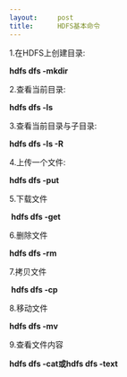 ```yaml
---
layout:     post
title:      HDFS基本命令
---
```

<div id="article_content" class="article_content clearfix csdn-tracking-statistics" data-pid="blog" data-mod="popu_307" data-dsm="post">
								            <link rel="stylesheet" href="https://csdnimg.cn/release/phoenix/template/css/ck_htmledit_views-f76675cdea.css">
						<div class="htmledit_views" id="content_views">
                
<p>1.在HDFS上创建目录:<span class="space" style="display:inline-block;text-indent:2em;line-height:inherit;"> <span class="space" style="display:inline-block;text-indent:2em;line-height:inherit;"> </span></span></p>
<p><strong>hdfs dfs -mkdir</strong></p>
<p>2.查看当前目录:<span class="space" style="display:inline-block;text-indent:2em;line-height:inherit;"> <span class="space" style="display:inline-block;text-indent:2em;line-height:inherit;"> </span></span></p>
<p><strong>hdfs dfs -ls</strong></p>
<p>3.查看当前目录与子目录:<strong><span class="space" style="display:inline-block;text-indent:2em;line-height:inherit;"> </span></strong></p>
<p><strong>hdfs dfs -ls -R</strong></p>
<p>4.上传一个文件:<span class="space" style="display:inline-block;text-indent:2em;line-height:inherit;"> <span class="space" style="display:inline-block;text-indent:2em;line-height:inherit;"> <span class="space" style="display:inline-block;text-indent:2em;line-height:inherit;"><strong> </strong></span></span></span></p>
<p><span style="font-weight:bold;text-indent:2em;">hdfs dfs -put</span></p>
<p>5.下载文件<span class="space" style="display:inline-block;text-indent:2em;line-height:inherit;"> <span class="space" style="display:inline-block;text-indent:2em;line-height:inherit;"> <span class="space" style="display:inline-block;text-indent:2em;line-height:inherit;"> </span></span></span></p>
<p><span style="font-weight:bold;text-indent:2em;"> hdfs dfs -get</span></p>
<p><span style="text-indent:32px;">6.删除文件<span class="space" style="display:inline-block;text-indent:2em;line-height:inherit;"> <span class="space" style="display:inline-block;text-indent:2em;line-height:inherit;"> <span class="space" style="display:inline-block;text-indent:2em;line-height:inherit;"> <span class="space" style="display:inline-block;text-indent:2em;line-height:inherit;"> </span></span></span></span></span></p>
<p><span style="font-weight:bold;text-indent:2em;">hdfs dfs -rm</span></p>
<p><span style="text-indent:2em;">7.拷贝文件<span class="space" style="display:inline-block;text-indent:2em;line-height:inherit;"> <span class="space" style="display:inline-block;text-indent:2em;line-height:inherit;"> <span class="space" style="display:inline-block;text-indent:2em;line-height:inherit;"> </span></span></span></span></p>
<p><span style="font-weight:bold;text-indent:2em;"> hdfs dfs -cp</span></p>
<p style="text-indent:0px;">8.移动文件<span class="space" style="display:inline-block;text-indent:2em;line-height:inherit;"> <span class="space" style="display:inline-block;text-indent:2em;line-height:inherit;"> <span class="space" style="display:inline-block;text-indent:2em;line-height:inherit;"> <span class="space" style="display:inline-block;text-indent:2em;line-height:inherit;"><strong> </strong></span></span></span></span></p>
<p style="text-indent:0px;"><span style="font-weight:bold;text-indent:2em;">hdfs dfs -mv</span></p>
<p style="text-indent:0px;"><span style="text-indent:2em;">9.查看文件内容<span class="space" style="display:inline-block;text-indent:2em;line-height:inherit;"> <span class="space" style="display:inline-block;text-indent:2em;line-height:inherit;"> <span class="space" style="display:inline-block;text-indent:2em;line-height:inherit;"> <strong> </strong></span></span></span></span></p>
<p style="text-indent:0px;"><span style="font-weight:bold;text-indent:2em;">hdfs dfs -cat或hdfs dfs -text</span></p>
<p><span style="text-indent:32px;"><span class="space" style="display:inline-block;text-indent:2em;line-height:inherit;"><span class="space" style="display:inline-block;text-indent:2em;line-height:inherit;"><span class="space" style="display:inline-block;text-indent:2em;line-height:inherit;"><span class="space" style="display:inline-block;text-indent:2em;line-height:inherit;"><br></span></span></span></span></span></p>
<p><span style="text-indent:32px;"><span class="space" style="display:inline-block;text-indent:2em;line-height:inherit;"><span class="space" style="display:inline-block;text-indent:2em;line-height:inherit;"><span class="space" style="display:inline-block;text-indent:2em;line-height:inherit;"><span class="space" style="display:inline-block;text-indent:2em;line-height:inherit;"><br></span></span></span></span></span></p>
<p><span style="text-indent:32px;"><span class="space" style="display:inline-block;text-indent:2em;line-height:inherit;"><span class="space" style="display:inline-block;text-indent:2em;line-height:inherit;"><span class="space" style="display:inline-block;text-indent:2em;line-height:inherit;"><span class="space" style="display:inline-block;text-indent:2em;line-height:inherit;"><br></span></span></span></span></span></p>
<p><span style="text-indent:32px;"><span class="space" style="display:inline-block;text-indent:2em;line-height:inherit;"><span class="space" style="display:inline-block;text-indent:2em;line-height:inherit;"><span class="space" style="display:inline-block;text-indent:2em;line-height:inherit;"><span class="space" style="display:inline-block;text-indent:2em;line-height:inherit;"><br></span></span></span></span></span></p>
            </div>
                </div>